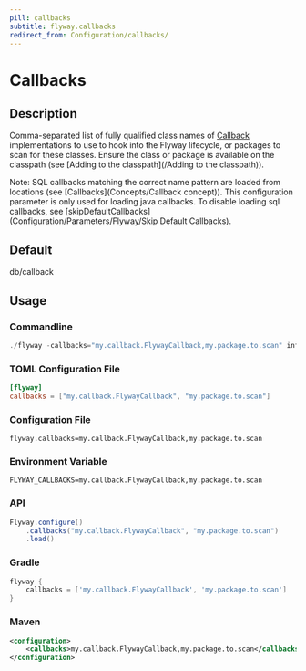 ```yaml
---
pill: callbacks
subtitle: flyway.callbacks
redirect_from: Configuration/callbacks/
---
```


# Callbacks

## Description
Comma-separated list of fully qualified class names of [Callback](https://javadoc.io/doc/org.flywaydb/flyway-core/latest/org/flywaydb/core/api/callback/Callback.html) implementations to use to hook into the Flyway lifecycle, or packages to scan for these classes. Ensure the class or package is available on the classpath (see [Adding to the classpath](/Adding to the classpath)).

Note: SQL callbacks matching the correct name pattern are loaded from locations (see [Callbacks](Concepts/Callback concept)). This configuration parameter is only used for loading java callbacks. To disable loading sql callbacks, see [skipDefaultCallbacks](Configuration/Parameters/Flyway/Skip Default Callbacks).

## Default
db/callback

## Usage

### Commandline
```powershell
./flyway -callbacks="my.callback.FlywayCallback,my.package.to.scan" info
```

### TOML Configuration File
```toml
[flyway]
callbacks = ["my.callback.FlywayCallback", "my.package.to.scan"]
```

### Configuration File
```properties
flyway.callbacks=my.callback.FlywayCallback,my.package.to.scan
```

### Environment Variable
```properties
FLYWAY_CALLBACKS=my.callback.FlywayCallback,my.package.to.scan
```

### API
```java
Flyway.configure()
    .callbacks("my.callback.FlywayCallback", "my.package.to.scan")
    .load()
```

### Gradle
```groovy
flyway {
    callbacks = ['my.callback.FlywayCallback', 'my.package.to.scan']
}
```

### Maven
```xml
<configuration>
    <callbacks>my.callback.FlywayCallback,my.package.to.scan</callbacks>
</configuration>
```
